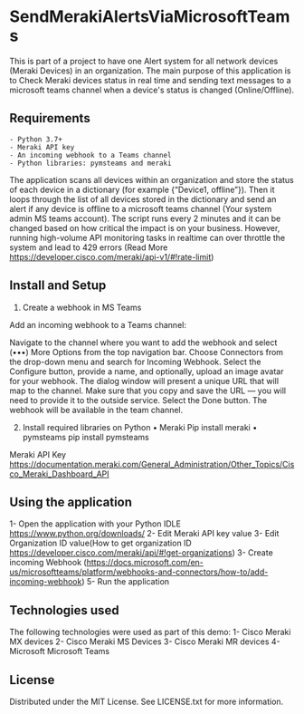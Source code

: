 # SendMerakiAlertsViaMicrosoftTeams
This is part of a project to have one Alert system for all network devices (Meraki Devices) in an organization. The main purpose of this application is to Check Meraki devices status in real time and sending text messages to a microsoft teams channel when a device's status is changed (Online/Offline).

## Requirements
 
    - Python 3.7+
    - Meraki API key
    - An incoming webhook to a Teams channel
    - Python libraries: pymsteams and meraki

The application scans all devices within an organization and store the status of each device in a dictionary (for example {“Device1, offline”}). Then it loops through the list of all devices stored in the dictionary and send an alert if any device is offline to a microsoft teams channel (Your system admin MS teams account). The script runs every 2 minutes and it can be changed based on how critical the impact is on your business. However, running high-volume API monitoring tasks in realtime can over throttle the system and lead to 429 errors (Read More https://developer.cisco.com/meraki/api-v1/#!rate-limit)

## Install and Setup
1. Create a webhook in MS Teams

  Add an incoming webhook to a Teams channel:

  Navigate to the channel where you want to add the webhook and select (•••) More Options from the top navigation bar.
  Choose Connectors from the drop-down menu and search for Incoming Webhook.
  Select the Configure button, provide a name, and optionally, upload an image avatar for your webhook.
  The dialog window will present a unique URL that will map to the channel. Make sure that you copy and save the URL — you will need to provide it to the outside service.
  Select the Done button. The webhook will be available in the team channel.
        
2. Install required libraries on Python
    •	Meraki
        Pip install meraki
    •	pymsteams
        pip install pymsteams

  Meraki API Key
  https://documentation.meraki.com/General_Administration/Other_Topics/Cisco_Meraki_Dashboard_API

## Using the application
  1- Open the application with your Python IDLE https://www.python.org/downloads/
  2-	Edit Meraki API key value
  3-	Edit Organization ID value(How to get organization ID https://developer.cisco.com/meraki/api/#!get-organizations)
  3-	Create incoming Webhook (https://docs.microsoft.com/en-us/microsoftteams/platform/webhooks-and-connectors/how-to/add-incoming-webhook)
  5-	Run the application

## Technologies used
  The following technologies were used as part of this demo:
  1-	Cisco Meraki MX devices
  2-	Cisco Meraki MS Devices
  3-	Cisco Meraki MR devices
  4-	Microsoft Microsoft Teams

## License
Distributed under the MIT License. See LICENSE.txt for more information.
